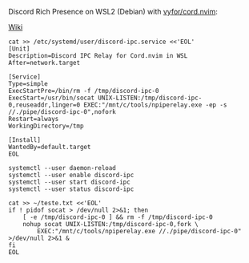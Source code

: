 Discord Rich Presence on WSL2 (Debian) with [vyfor/cord.nvim](https://github.com/vyfor/cord.nvim):

[Wiki](https://github.com/vyfor/cord.nvim/wiki/Special-Environments#-running-inside-wsl)

```
cat >> /etc/systemd/user/discord-ipc.service <<'EOL'
[Unit]
Description=Discord IPC Relay for Cord.nvim in WSL
After=network.target

[Service]
Type=simple
ExecStartPre=/bin/rm -f /tmp/discord-ipc-0
ExecStart=/usr/bin/socat UNIX-LISTEN:/tmp/discord-ipc-0,reuseaddr,linger=0 EXEC:"/mnt/c/tools/npiperelay.exe -ep -s //./pipe/discord-ipc-0",nofork
Restart=always
WorkingDirectory=/tmp

[Install]
WantedBy=default.target
EOL
```

```
systemctl --user daemon-reload
systemctl --user enable discord-ipc
systemctl --user start discord-ipc
systemctl --user status discord-ipc
```

```
cat >> ~/teste.txt <<'EOL'
if ! pidof socat > /dev/null 2>&1; then
    [ -e /tmp/discord-ipc-0 ] && rm -f /tmp/discord-ipc-0
    nohup socat UNIX-LISTEN:/tmp/discord-ipc-0,fork \
        EXEC:"/mnt/c/tools/npiperelay.exe //./pipe/discord-ipc-0" >/dev/null 2>&1 &
fi
EOL
```
